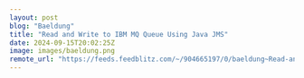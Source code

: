 ```yaml
---
layout: post
blog: "Baeldung"
title: "Read and Write to IBM MQ Queue Using Java JMS"
date: 2024-09-15T20:02:25Z
image: images/baeldung.png
remote_url: "https://feeds.feedblitz.com/~/904665197/0/baeldung~Read-and-Write-to-IBM-MQ-Queue-Using-Java-JMS"
---
```

